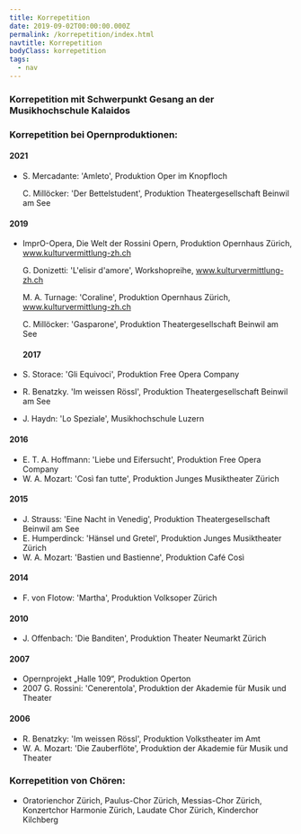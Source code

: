 ```yaml
---
title: Korrepetition
date: 2019-09-02T00:00:00.000Z
permalink: /korrepetition/index.html
navtitle: Korrepetition
bodyClass: korrepetition
tags:
  - nav
---
```

### Korrepetition mit Schwerpunkt Gesang an der Musikhochschule Kalaidos

### Korrepetition bei Opernproduktionen:

#### 2021

* S. Mercadante: 'Amleto', Produktion Oper im Knopfloch

  C. Millöcker: 'Der Bettelstudent', Produktion Theatergesellschaft Beinwil am See

#### 2019

* ImprO-Opera, Die Welt der Rossini Opern, Produktion Opernhaus Zürich, www.kulturvermittlung-zh.ch

  G. Donizetti: 'L'elisir d'amore',  Workshopreihe, www.kulturvermittlung-zh.ch

  M. A. Turnage: 'Coraline', Produktion Opernhaus Zürich, www.kulturvermittlung-zh.ch

  C. Millöcker: 'Gasparone', Produktion Theatergesellschaft Beinwil am See

  #### 2017
* S. Storace: 'Gli Equivoci', Produktion Free Opera Company
* R. Benatzky. 'Im weissen Rössl', Produktion Theatergesellschaft Beinwil am See
* J. Haydn: 'Lo Speziale', Musikhochschule Luzern

#### 2016

* E. T. A. Hoffmann: 'Liebe und Eifersucht', Produktion Free Opera Company
* W. A. Mozart: 'Così fan tutte', Produktion Junges Musiktheater Zürich

#### 2015

* J. Strauss: 'Eine Nacht in Venedig', Produktion Theatergesellschaft Beinwil am See
* E. Humperdinck: 'Hänsel und Gretel', Produktion Junges Musiktheater Zürich
* W. A. Mozart: 'Bastien und Bastienne', Produktion Café Così

#### 2014

* F. von Flotow: 'Martha', Produktion Volksoper Zürich

#### 2010

* J. Offenbach: 'Die Banditen', Produktion Theater Neumarkt Zürich

#### 2007

* Opernprojekt „Halle 109“, Produktion Operton
* 2007 G. Rossini: 'Cenerentola', Produktion der Akademie für Musik und Theater

#### 2006

* R. Benatzky: 'Im weissen Rössl', Produktion Volkstheater im Amt
* W. A. Mozart: 'Die Zauberflöte', Produktion der Akademie für Musik und Theater

### Korrepetition von Chören:

* Oratorienchor Zürich, Paulus-Chor Zürich, Messias-Chor Zürich, Konzertchor Harmonie Zürich, Laudate Chor Zürich, Kinderchor Kilchberg
